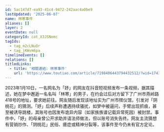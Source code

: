 ```yaml
---
id: 5ac147d7-ea93-41c4-9472-242aac4a0be9
lastUpdated: '2025-06-07'
name: 林寒事件
aliases: []
layer: 2
eventDate: null
categoryId: cat_X3JSNomc
tagIds:
  - tag_m2cLNuOr
  - tag_jKWvm6pa
timelineEvents: []
relations: []
titledLinks:
  - title: '相關連結: 林寒事件'
    url: 'https://www.toutiao.com/article/7198406443794432512/?wid=1743323659590'
---
```

2023年1月10日，一名网名为「妤」的网友在抖音短视频发布一条视频，据其描述，她在梦中邂逅一名名叫「林寒」的男子，在约会过后对方留下了广州市燕岭路418号的地址，要求她前往。网友随后发现该地址实为广州市殡仪馆，引发对「阴桃花」的猜测。「妤」后续声称遭遇持续骚扰，如梦中被逼问，手臂出现抓痕，甚至被诱导跳楼，其账号也因发布诡异内容（如家族族谱记载异常死因）被封禁。事件中，「妤」的母亲曾公开求助并请法师做法，但以账号消失告终。网友主流猜想有营销炒作、「阴桃花」民俗、癔症或精神分裂等，该事件至今仍未有官方定论。
